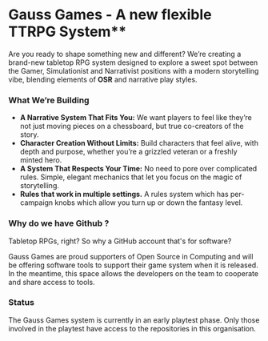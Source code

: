 # Gauss Games - A new flexible TTRPG System**

Are you ready to shape something new and different? We’re creating a brand-new tabletop RPG system designed to explore a
sweet spot between the Gamer, Simulationist and Narrativist positions with a modern storytelling vibe, blending elements of **OSR** and narrative play styles.

### What We’re Building
- **A Narrative System That Fits You:** We want players to feel like they’re not just moving pieces on a chessboard, but true co-creators of the
story.
- **Character Creation Without Limits:** Build characters that feel alive, with depth and purpose, whether you’re a grizzled veteran or a
freshly minted hero.
- **A System That Respects Your Time:** No need to pore over complicated rules. Simple, elegant mechanics that let you focus on the magic of
storytelling.
- **Rules that work in multiple settings.** A rules system which has per-campaign knobs which allow you turn up or down the fantasy level.

### Why do we have Github ?
Tabletop RPGs, right? So why a GitHub account that's for software?

Gauss Games are proud supporters of Open Source in Computing and will be offering software tools to support their
game system when it is released. In the meantime, this space allows the developers on the team to cooperate
and share access to tools.

### Status
The Gauss Games system is currently in an early playtest phase. Only those involved in the playtest have access to the repositories in this organisation.
